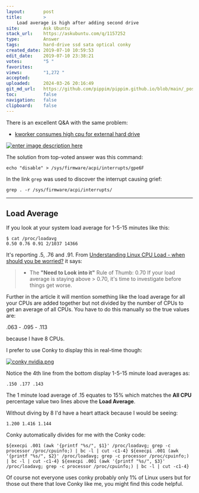 ```yaml
---
layout:       post
title:        >
    Load average is high after adding second drive
site:         Ask Ubuntu
stack_url:    https://askubuntu.com/q/1157252
type:         Answer
tags:         hard-drive ssd sata optical conky
created_date: 2019-07-10 10:59:53
edit_date:    2019-07-10 23:38:21
votes:        "5 "
favorites:    
views:        "1,272 "
accepted:     
uploaded:     2024-03-26 20:16:49
git_md_url:   https://github.com/pippim/pippim.github.io/blob/main/_posts/2019/2019-07-10-Load-average-is-high-after-adding-second-drive.md
toc:          false
navigation:   false
clipboard:    false
---
```


There is an excellent Q&A with the same problem:

- [kworker consumes high cpu for external hard drive][1]

[![enter image description here][2]][2]

The solution from top-voted answer was this command:

``` 
echo "disable" > /sys/firmware/acpi/interrupts/gpe6F
```

In the link `grep` was used to discover the interrupt causing grief:

``` 
grep . -r /sys/firmware/acpi/interrupts/
```


----------

## Load Average

If you look at your system load average for 1-5-15 minutes like this:

``` 
$ cat /proc/loadavg
0.50 0.76 0.91 2/1037 14366
```

It's reporting .5, .76 and .91. From [Understanding Linux CPU Load - when should you be worried?](https://scoutapm.com/blog/understanding-load-averages) it says:

> - The **"Need to Look into it"** Rule of Thumb: 0.70 If your load average is staying above > 0.70, it's time to investigate before  
> things get worse.  

Further in the article it will mention something like the load average for all your CPUs are added together but not divided by the number of CPUs to get an average of all CPUs. You have to do this manually so the true values are:

.063 - .095 - .113

because I have 8 CPUs.

I prefer to use Conky to display this in real-time though:

[![conky nvidia.png][3]][3]

Notice the 4th line from the bottom display 1-5-15 minute load averages as:

``` 
.150 .177 .143
```

The 1 minute load average of .15 equates to 15% which matches the **All CPU** percentage value two lines above the **Load Average**.

Without diving by 8 I'd have a heart attack because I would be seeing:

``` 
1.200 1.416 1.144
```

Conky automatically divides for me with the Conky code:

``` 
${execpi .001 (awk '{printf "%s/", $1}' /proc/loadavg; grep -c processor /proc/cpuinfo;) | bc -l | cut -c1-4} ${execpi .001 (awk '{printf "%s/", $2}' /proc/loadavg; grep -c processor /proc/cpuinfo;) | bc -l | cut -c1-4} ${execpi .001 (awk '{printf "%s/", $3}' /proc/loadavg; grep -c processor /proc/cpuinfo;) | bc -l | cut -c1-4}
```

Of course not everyone uses conky probably only 1% of Linux users but for those out there that love Conky like me, you might find this code helpful.

  [1]: https://unix.stackexchange.com/questions/398520/kworker-consumes-high-cpu-for-external-hard-drive
  [2]: https://i.stack.imgur.com/NsixPm.png
  [3]: https://i.stack.imgur.com/E8AWR.png
